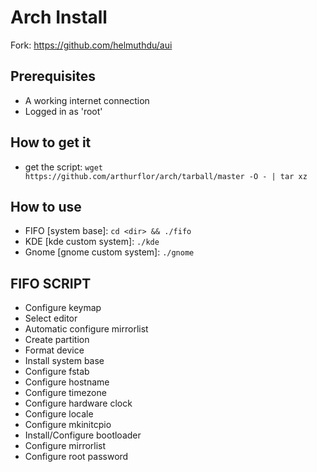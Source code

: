 # Arch Install
Fork: https://github.com/helmuthdu/aui

## Prerequisites
- A working internet connection
- Logged in as 'root'

## How to get it
- get the script: `wget https://github.com/arthurflor/arch/tarball/master -O - | tar xz`

## How to use
- FIFO [system base]: `cd <dir> && ./fifo`
 - KDE [kde custom system]: `./kde`
 - Gnome [gnome custom system]: `./gnome`
  
## FIFO SCRIPT
- Configure keymap
- Select editor
- Automatic configure mirrorlist
- Create partition
- Format device
- Install system base
- Configure fstab
- Configure hostname
- Configure timezone
- Configure hardware clock
- Configure locale
- Configure mkinitcpio
- Install/Configure bootloader
- Configure mirrorlist
- Configure root password
